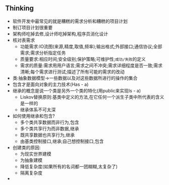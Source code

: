 ## Thinking
* 软件开发中最常见的就是糟糕的需求分析和糟糕的项目计划
* 制订项目计划很重要
* 架构师吃掉去修,设计师吃掉架构,程序员消化设计
* 核对表需求
  * 功能需求:IO流图(来源,精度,取值,频率);输出格式;外部接口;通信协议;全部需求;需求分析指定任务
  * 质量要求:相应时间;安全级别;保护策略;可维护性;`成功/失败`的定义
  * 需求的质量:需求用用户语言;需求之间不冲突;需求详细程度是否一致;需求清晰;每个需求进行测试;描述了所有可能的需求的改动
* 类:抽象数据模型->一些数据以及对这些数据所进行的操作的集合
* 包含才是面向对象的主力技术(Has - a)
* 继承的概念是说一个类是另外一个类的特化(用public来实现Is - a)
  * Liskov替换原则:基类中定义的方法,在它任何一个派生子类中所代表的含义是一样的
  * 继承体系不可太深
* 如何使用继承和包含?
  * 多个类共享数据而非行为,包含
  * 多个类共享行为而非数据,继承
  * 既共享数据也共享行为,继承
  * 由基类控制接口,继承;自己想控制接口,包含
* 创建类的原因:
  * 为现实世界建模
  * 为抽象建模
  * 降低复杂度(如果所有的名词都一团糊糊,太复杂了)
  * 隔离复杂度
* 